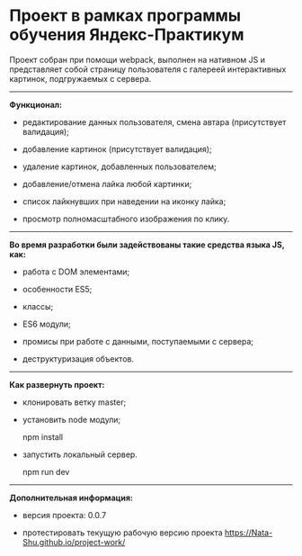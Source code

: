# Проект в рамках программы обучения Яндекс-Практикум

Проект собран при помощи webpack, выполнен на нативном JS и представляет собой страницу пользователя с галереей интерактивных картинок, подгружаемых с сервера.

---------------------------------------------------------------------------
**Функционал:**

- редактирование данных пользователя, смена автара (присутствует валидация);

- добавление картинок (присутствует валидация);

- удаление картинок, добавленных пользователем;

- добавление/отмена лайка любой картинки;

- список лайкнувших при наведении на иконку лайка;

- просмотр полномасштабного изображения по клику.
---------------------------------------------------------------------

**Во время разработки были задействованы такие средства языка JS, как:**

- работа с DOM элементами;

- особенности ES5;

- классы;

- ES6 модули;

- промисы при работе с данными, поступаемыми с сервера;

- деструктуризация объектов.

----------------------------------------------------------------------
**Как развернуть проект:**

- клонировать ветку master;

- установить node модули; 

    npm install
    
- запустить локальный сервер. 

    npm run dev
    
-----------------------------------------------------------------------    
**Дополнительная информация:**

- версия проекта: 0.0.7

- протестировать текущую рабочую версию проекта  https://Nata-Shu.github.io/project-work/